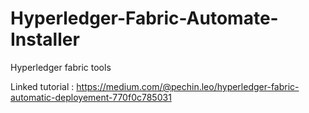 # Hyperledger-Fabric-Automate-Installer

Hyperledger fabric tools

Linked tutorial : https://medium.com/@pechin.leo/hyperledger-fabric-automatic-deployement-770f0c785031

<Readme in progress>  
